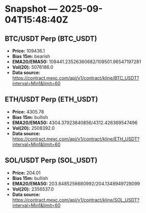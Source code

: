# Snapshot — 2025-09-04T15:48:40Z

## BTC/USDT Perp (BTC_USDT)
- **Price:** 109436.1
- **Bias 15m:** bearish
- **EMA20/EMA50:** 109441.23526360682/109501.96547197281
- **Vol(20):** 5076186.0
- **Data source:** https://contract.mexc.com/api/v1/contract/kline/BTC_USDT?interval=Min1&limit=60

## ETH/USDT Perp (ETH_USDT)
- **Price:** 4305.78
- **Bias 15m:** bullish
- **EMA20/EMA50:** 4304.37923840856/4312.426369547496
- **Vol(20):** 2508392.0
- **Data source:** https://contract.mexc.com/api/v1/contract/kline/ETH_USDT?interval=Min1&limit=60

## SOL/USDT Perp (SOL_USDT)
- **Price:** 204.01
- **Bias 15m:** bullish
- **EMA20/EMA50:** 203.8485256680992/204.1348949728099
- **Vol(20):** 2356537.0
- **Data source:** https://contract.mexc.com/api/v1/contract/kline/SOL_USDT?interval=Min1&limit=60
